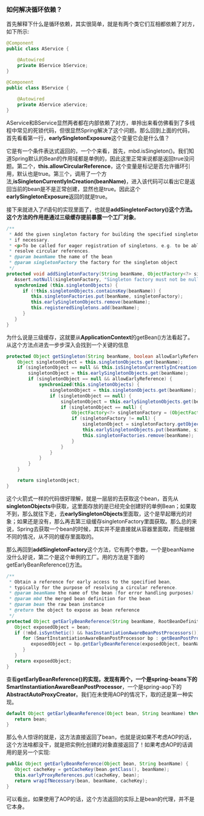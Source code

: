 ### 如何解决循环依赖？

首先解释下什么是循环依赖，其实很简单，就是有两个类它们互相都依赖了对方，如下所示:

```java
@Component
public class AService {

    @Autowired
    private BService bService;
}
```

```java
@Component
public class BService {
    
    @Autowired
    private AService aService;
}
```

AService和BService显然两者都在内部依赖了对方，单拎出来看仿佛看到了多线程中常见的死锁代码，但很显然Spring解决了这个问题。那么回到上面的代码，首先看看第一行，**earlySingletonExposure**这个变量它会是什么值？

它是有一个条件表达式返回的，一个个来看，首先，mbd.isSingleton()。我们知道Spring默认的Bean的作用域都是单例的，因此这里正常来说都是返回true没问题。第二个，**this.allowCircularReference**，这个变量是标记是否允许循环引用，默认也是true。第三个，调用了一个方法,**isSingletonCurrentlyInCreation(beanName)**，进入该代码可以看出它是返回当前的bean是不是正常创建，显然也是true。因此这个**earlySingletonExposure**返回的就是true。

接下来就进入了if语句的实现里面了，也就是**addSingletonFactory()**这个方法。这个方法的作用是**通过三级缓存提前暴露一个工厂对象**。

```java
/**
 * Add the given singleton factory for building the specified singleton
 * if necessary.
 * <p>To be called for eager registration of singletons, e.g. to be able to
 * resolve circular references.
 * @param beanName the name of the bean
 * @param singletonFactory the factory for the singleton object
 */
protected void addSingletonFactory(String beanName, ObjectFactory<?> singletonFactory) {
   Assert.notNull(singletonFactory, "Singleton factory must not be null");
   synchronized (this.singletonObjects) {
      if (!this.singletonObjects.containsKey(beanName)) {
         this.singletonFactories.put(beanName, singletonFactory);
         this.earlySingletonObjects.remove(beanName);
         this.registeredSingletons.add(beanName);
      }
   }
}
```

为什么说是三级缓存，这就要从**ApplicationContext**的getBean()方法看起了。从这个方法点进去一步步深入会找到一个关键的信息

```java
protected Object getSingleton(String beanName, boolean allowEarlyReference) {
    Object singletonObject = this.singletonObjects.get(beanName);
    if (singletonObject == null && this.isSingletonCurrentlyInCreation(beanName)) {
        singletonObject = this.earlySingletonObjects.get(beanName);
        if (singletonObject == null && allowEarlyReference) {
            synchronized(this.singletonObjects) {
                singletonObject = this.singletonObjects.get(beanName);
                if (singletonObject == null) {
                    singletonObject = this.earlySingletonObjects.get(beanName);
                    if (singletonObject == null) {
                        ObjectFactory<?> singletonFactory = (ObjectFactory)this.singletonFactories.get(beanName);
                        if (singletonFactory != null) {
                            singletonObject = singletonFactory.getObject();
                            this.earlySingletonObjects.put(beanName, singletonObject);
                            this.singletonFactories.remove(beanName);
                        }
                    }
                }
            }
        }
    }

    return singletonObject;
}
```

这个火箭式一样的代码很好理解，就是一层层的去获取这个bean，首先从**singletonObjects**中获取，这里面存放的是已经完全创建好的单例Bean；如果取不到，那么就往下走，去**earlySingletonObjects**里面取，这个是早起曝光的对象；如果还是没有，那么再去第三级缓存singletonFactory里面获取。那么总的来说，Spring去获取一个bean的时候，其实并不是直接就从容器里面取，而是根据不同的情况，从不同的缓存里面取的。

那么再回到**addSingletonFactory**这个方法，它有两个参数，一个是beanName没什么好说，第二个是这个单例的工厂。用的方法是下面的getEarlyBeanReference()方法。

```java
/**
 * Obtain a reference for early access to the specified bean,
 * typically for the purpose of resolving a circular reference.
 * @param beanName the name of the bean (for error handling purposes)
 * @param mbd the merged bean definition for the bean
 * @param bean the raw bean instance
 * @return the object to expose as bean reference
 */
protected Object getEarlyBeanReference(String beanName, RootBeanDefinition mbd, Object bean) {
   Object exposedObject = bean;
   if (!mbd.isSynthetic() && hasInstantiationAwareBeanPostProcessors()) {
      for (SmartInstantiationAwareBeanPostProcessor bp : getBeanPostProcessorCache().smartInstantiationAware) {
         exposedObject = bp.getEarlyBeanReference(exposedObject, beanName);
      }
   }
   return exposedObject;
}
```

查看**getEarlyBeanReference()**的实现，发现有两个，一个是spring-beans下的**SmartInstantiationAwareBeanPostProcessor**，一个是spring-aop下的**AbstractAutoProxyCreator**。我们在未使用AOP的情况下，取的还是第一种实现。

```java
default Object getEarlyBeanReference(Object bean, String beanName) throws BeansException {
   return bean;
}
```

那么令人惊讶的就是，这方法直接返回了bean，也就是说如果不考虑AOP的话，这个方法啥都没干，就是把实例化创建的对象直接返回了！如果考虑AOP的话调用的是另一个实现:

```java
public Object getEarlyBeanReference(Object bean, String beanName) {
   Object cacheKey = getCacheKey(bean.getClass(), beanName);
   this.earlyProxyReferences.put(cacheKey, bean);
   return wrapIfNecessary(bean, beanName, cacheKey);
}
```

可以看出，如果使用了AOP的话，这个方法返回的实际上是bean的代理，并不是它本身。